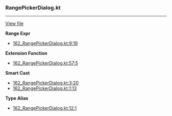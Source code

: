 ### RangePickerDialog.kt
---
[View file](files/162_RangePickerDialog.kt)

**Range Expr**

 - [162_RangePickerDialog.kt:9:19](files/162_RangePickerDialog.kt#L9:)

**Extension Function**

 - [162_RangePickerDialog.kt:57:5](files/162_RangePickerDialog.kt#L57)

**Smart Cast**

 - [162_RangePickerDialog.kt:3:20](files/162_RangePickerDialog.kt#L3:)
 - [162_RangePickerDialog.kt:1:13](files/162_RangePickerDialog.kt#L1:)

**Type Alias**

 - [162_RangePickerDialog.kt:12:1](files/162_RangePickerDialog.kt#L12)
